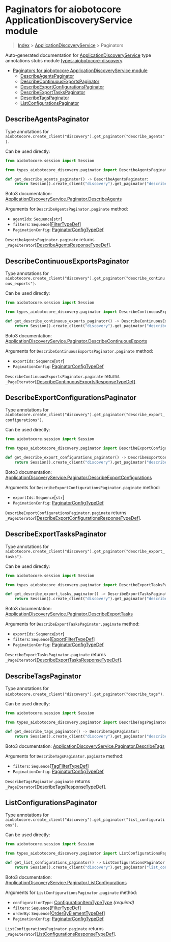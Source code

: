 <a id="paginators-for-aiobotocore-applicationdiscoveryservice-module"></a>

# Paginators for aiobotocore ApplicationDiscoveryService module

> [Index](..) > [ApplicationDiscoveryService](.) > Paginators

Auto-generated documentation for
[ApplicationDiscoveryService](https://boto3.amazonaws.com/v1/documentation/api/latest/reference/services/discovery.html#ApplicationDiscoveryService)
type annotations stubs module
[types-aiobotocore-discovery](https://pypi.org/project/types-aiobotocore-discovery/).

- [Paginators for aiobotocore ApplicationDiscoveryService module](#paginators-for-aiobotocore-applicationdiscoveryservice-module)
  - [DescribeAgentsPaginator](#describeagentspaginator)
  - [DescribeContinuousExportsPaginator](#describecontinuousexportspaginator)
  - [DescribeExportConfigurationsPaginator](#describeexportconfigurationspaginator)
  - [DescribeExportTasksPaginator](#describeexporttaskspaginator)
  - [DescribeTagsPaginator](#describetagspaginator)
  - [ListConfigurationsPaginator](#listconfigurationspaginator)

<a id="describeagentspaginator"></a>

## DescribeAgentsPaginator

Type annotations for
`aiobotocore.create_client("discovery").get_paginator("describe_agents")`.

Can be used directly:

```python
from aiobotocore.session import Session

from types_aiobotocore_discovery.paginator import DescribeAgentsPaginator

def get_describe_agents_paginator() -> DescribeAgentsPaginator:
    return Session().create_client("discovery").get_paginator("describe_agents")
```

Boto3 documentation:
[ApplicationDiscoveryService.Paginator.DescribeAgents](https://boto3.amazonaws.com/v1/documentation/api/latest/reference/services/discovery.html#ApplicationDiscoveryService.Paginator.DescribeAgents)

Arguments for `DescribeAgentsPaginator.paginate` method:

- `agentIds`: `Sequence`\[`str`\]
- `filters`: `Sequence`\[[FilterTypeDef](./type_defs.md#filtertypedef)\]
- `PaginationConfig`:
  [PaginatorConfigTypeDef](./type_defs.md#paginatorconfigtypedef)

`DescribeAgentsPaginator.paginate` returns
`_PageIterator`\[[DescribeAgentsResponseTypeDef](./type_defs.md#describeagentsresponsetypedef)\].

<a id="describecontinuousexportspaginator"></a>

## DescribeContinuousExportsPaginator

Type annotations for
`aiobotocore.create_client("discovery").get_paginator("describe_continuous_exports")`.

Can be used directly:

```python
from aiobotocore.session import Session

from types_aiobotocore_discovery.paginator import DescribeContinuousExportsPaginator

def get_describe_continuous_exports_paginator() -> DescribeContinuousExportsPaginator:
    return Session().create_client("discovery").get_paginator("describe_continuous_exports")
```

Boto3 documentation:
[ApplicationDiscoveryService.Paginator.DescribeContinuousExports](https://boto3.amazonaws.com/v1/documentation/api/latest/reference/services/discovery.html#ApplicationDiscoveryService.Paginator.DescribeContinuousExports)

Arguments for `DescribeContinuousExportsPaginator.paginate` method:

- `exportIds`: `Sequence`\[`str`\]
- `PaginationConfig`:
  [PaginatorConfigTypeDef](./type_defs.md#paginatorconfigtypedef)

`DescribeContinuousExportsPaginator.paginate` returns
`_PageIterator`\[[DescribeContinuousExportsResponseTypeDef](./type_defs.md#describecontinuousexportsresponsetypedef)\].

<a id="describeexportconfigurationspaginator"></a>

## DescribeExportConfigurationsPaginator

Type annotations for
`aiobotocore.create_client("discovery").get_paginator("describe_export_configurations")`.

Can be used directly:

```python
from aiobotocore.session import Session

from types_aiobotocore_discovery.paginator import DescribeExportConfigurationsPaginator

def get_describe_export_configurations_paginator() -> DescribeExportConfigurationsPaginator:
    return Session().create_client("discovery").get_paginator("describe_export_configurations")
```

Boto3 documentation:
[ApplicationDiscoveryService.Paginator.DescribeExportConfigurations](https://boto3.amazonaws.com/v1/documentation/api/latest/reference/services/discovery.html#ApplicationDiscoveryService.Paginator.DescribeExportConfigurations)

Arguments for `DescribeExportConfigurationsPaginator.paginate` method:

- `exportIds`: `Sequence`\[`str`\]
- `PaginationConfig`:
  [PaginatorConfigTypeDef](./type_defs.md#paginatorconfigtypedef)

`DescribeExportConfigurationsPaginator.paginate` returns
`_PageIterator`\[[DescribeExportConfigurationsResponseTypeDef](./type_defs.md#describeexportconfigurationsresponsetypedef)\].

<a id="describeexporttaskspaginator"></a>

## DescribeExportTasksPaginator

Type annotations for
`aiobotocore.create_client("discovery").get_paginator("describe_export_tasks")`.

Can be used directly:

```python
from aiobotocore.session import Session

from types_aiobotocore_discovery.paginator import DescribeExportTasksPaginator

def get_describe_export_tasks_paginator() -> DescribeExportTasksPaginator:
    return Session().create_client("discovery").get_paginator("describe_export_tasks")
```

Boto3 documentation:
[ApplicationDiscoveryService.Paginator.DescribeExportTasks](https://boto3.amazonaws.com/v1/documentation/api/latest/reference/services/discovery.html#ApplicationDiscoveryService.Paginator.DescribeExportTasks)

Arguments for `DescribeExportTasksPaginator.paginate` method:

- `exportIds`: `Sequence`\[`str`\]
- `filters`:
  `Sequence`\[[ExportFilterTypeDef](./type_defs.md#exportfiltertypedef)\]
- `PaginationConfig`:
  [PaginatorConfigTypeDef](./type_defs.md#paginatorconfigtypedef)

`DescribeExportTasksPaginator.paginate` returns
`_PageIterator`\[[DescribeExportTasksResponseTypeDef](./type_defs.md#describeexporttasksresponsetypedef)\].

<a id="describetagspaginator"></a>

## DescribeTagsPaginator

Type annotations for
`aiobotocore.create_client("discovery").get_paginator("describe_tags")`.

Can be used directly:

```python
from aiobotocore.session import Session

from types_aiobotocore_discovery.paginator import DescribeTagsPaginator

def get_describe_tags_paginator() -> DescribeTagsPaginator:
    return Session().create_client("discovery").get_paginator("describe_tags")
```

Boto3 documentation:
[ApplicationDiscoveryService.Paginator.DescribeTags](https://boto3.amazonaws.com/v1/documentation/api/latest/reference/services/discovery.html#ApplicationDiscoveryService.Paginator.DescribeTags)

Arguments for `DescribeTagsPaginator.paginate` method:

- `filters`: `Sequence`\[[TagFilterTypeDef](./type_defs.md#tagfiltertypedef)\]
- `PaginationConfig`:
  [PaginatorConfigTypeDef](./type_defs.md#paginatorconfigtypedef)

`DescribeTagsPaginator.paginate` returns
`_PageIterator`\[[DescribeTagsResponseTypeDef](./type_defs.md#describetagsresponsetypedef)\].

<a id="listconfigurationspaginator"></a>

## ListConfigurationsPaginator

Type annotations for
`aiobotocore.create_client("discovery").get_paginator("list_configurations")`.

Can be used directly:

```python
from aiobotocore.session import Session

from types_aiobotocore_discovery.paginator import ListConfigurationsPaginator

def get_list_configurations_paginator() -> ListConfigurationsPaginator:
    return Session().create_client("discovery").get_paginator("list_configurations")
```

Boto3 documentation:
[ApplicationDiscoveryService.Paginator.ListConfigurations](https://boto3.amazonaws.com/v1/documentation/api/latest/reference/services/discovery.html#ApplicationDiscoveryService.Paginator.ListConfigurations)

Arguments for `ListConfigurationsPaginator.paginate` method:

- `configurationType`:
  [ConfigurationItemTypeType](./literals.md#configurationitemtypetype)
  *(required)*
- `filters`: `Sequence`\[[FilterTypeDef](./type_defs.md#filtertypedef)\]
- `orderBy`:
  `Sequence`\[[OrderByElementTypeDef](./type_defs.md#orderbyelementtypedef)\]
- `PaginationConfig`:
  [PaginatorConfigTypeDef](./type_defs.md#paginatorconfigtypedef)

`ListConfigurationsPaginator.paginate` returns
`_PageIterator`\[[ListConfigurationsResponseTypeDef](./type_defs.md#listconfigurationsresponsetypedef)\].
